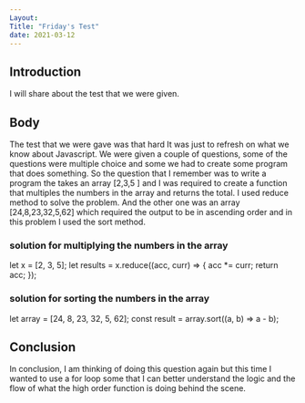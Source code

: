 ```yaml
---
Layout:
Title: "Friday's Test"
date: 2021-03-12
---
```


## Introduction

I will share about the test that we were given.

## Body

The test that we were gave was that hard It was just to refresh on what we know about Javascript. We were given a couple of questions, some of the questions were multiple choice and some we had to create some program that does something. So the question that I remember was to write a program the takes an array [2,3,5 ] and I was required to create a function that multiples the numbers in the array and returns the total. I used reduce method to solve the problem. And the other one was an array [24,8,23,32,5,62] which required the output to be in ascending order and in this problem I used the sort method.

### solution for multiplying the numbers in the array

let x = [2, 3, 5];
let results = x.reduce((acc, curr) => {
acc \*= curr;
return acc;
});

### solution for sorting the numbers in the array

let array = [24, 8, 23, 32, 5, 62];
const result = array.sort((a, b) => a - b);

## Conclusion

In conclusion, I am thinking of doing this question again but this time I wanted to use a for loop some that I can better understand the logic and the flow of what the high order function is doing behind the scene.
